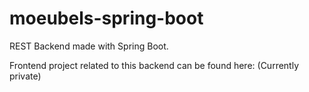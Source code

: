 # moeubels-spring-boot
REST Backend made with Spring Boot.

Frontend project related to this backend can be found here:
(Currently private)
